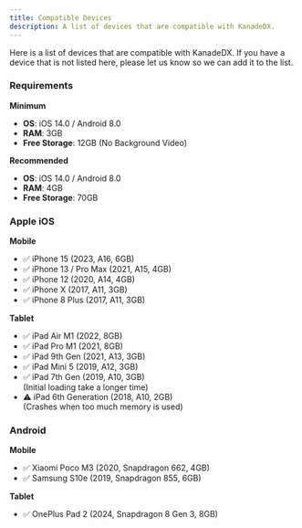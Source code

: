 ```yaml
---
title: Compatible Devices
description: A list of devices that are compatible with KanadeDX.
---
```


Here is a list of devices that are compatible with KanadeDX. If you have a device that is not listed here, please let us know so we can add it to the list.

### Requirements

**Minimum**

- **OS**: iOS 14.0 / Android 8.0
- **RAM**: 3GB
- **Free Storage**: 12GB (No Background Video)

**Recommended**

- **OS**: iOS 14.0 / Android 8.0
- **RAM**: 4GB
- **Free Storage**: 70GB

### Apple iOS

**Mobile**

- ✅ iPhone 15 (2023, A16, 6GB)
- ✅ iPhone 13 / Pro Max (2021, A15, 4GB)
- ✅ iPhone 12 (2020, A14, 4GB)
- ✅ iPhone X (2017, A11, 3GB)
- ✅ iPhone 8 Plus (2017, A11, 3GB)

**Tablet**

- ✅ iPad Air M1 (2022, 8GB)
- ✅ iPad Pro M1 (2021, 8GB)
- ✅ iPad 9th Gen (2021, A13, 3GB)
- ✅ iPad Mini 5 (2019, A12, 3GB)
- ✅ iPad 7th Gen (2019, A10, 3GB)  
  (Initial loading take a longer time)
- ⚠️ iPad 6th Generation (2018, A10, 2GB)  
  (Crashes when too much memory is used)

### Android

**Mobile**

* ✅ Xiaomi Poco M3 (2020, Snapdragon 662, 4GB)
* ✅ Samsung S10e (2019, Snapdragon 855, 6GB)

**Tablet**

- ✅ OnePlus Pad 2 (2024, Snapdragon 8 Gen 3, 8GB)
